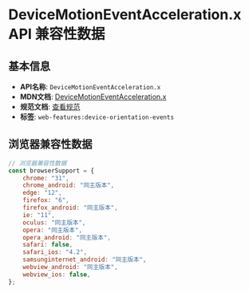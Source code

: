# DeviceMotionEventAcceleration.x API 兼容性数据

## 基本信息

- **API名称**: `DeviceMotionEventAcceleration.x`
- **MDN文档**: [DeviceMotionEventAcceleration.x](https://developer.mozilla.org/docs/Web/API/DeviceMotionEventAcceleration/x)
- **规范文档**: [查看规范](https://w3c.github.io/deviceorientation/#dom-devicemotioneventacceleration-x)
- **标签**: `web-features:device-orientation-events`

## 浏览器兼容性数据

```javascript
// 浏览器兼容性数据
const browserSupport = {
    chrome: "31",
    chrome_android: "同主版本",
    edge: "12",
    firefox: "6",
    firefox_android: "同主版本",
    ie: "11",
    oculus: "同主版本",
    opera: "同主版本",
    opera_android: "同主版本",
    safari: false,
    safari_ios: "4.2",
    samsunginternet_android: "同主版本",
    webview_android: "同主版本",
    webview_ios: false,
};

```

